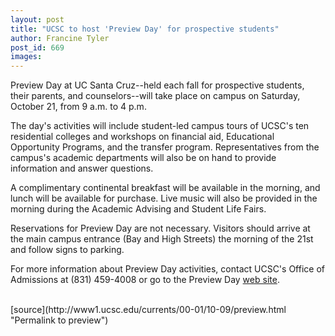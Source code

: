```yaml
---
layout: post
title: "UCSC to host 'Preview Day' for prospective students"
author: Francine Tyler
post_id: 669
images:
---
```


<p>
  Preview Day at UC Santa Cruz--held each fall for prospective students, their parents, and counselors--will take place on campus on Saturday, October 21, from 9 a.m. to 4 p.m.
</p>
<p>
  The day's activities will include student-led campus tours of UCSC's ten residential colleges and workshops on financial aid, Educational Opportunity Programs, and the transfer program. Representatives from the campus's academic departments will also be on hand to provide information and answer questions.
</p>
<p>
  A complimentary continental breakfast will be available in the morning, and lunch will be available for purchase. Live music will also be provided in the morning during the Academic Advising and Student Life Fairs.
</p>
<p>
  Reservations for Preview Day are not necessary. Visitors should arrive at the main campus entrance (Bay and High Streets) the morning of the 21st and follow signs to parking.
</p>
<p>
  For more information about Preview Day activities, contact UCSC's Office of Admissions at (831) 459-4008 or go to the Preview Day <a href="http://admissions.ucsc.edu/pday">web site</a>.<br>
  <br>

</p>
[source](http://www1.ucsc.edu/currents/00-01/10-09/preview.html "Permalink to preview")
